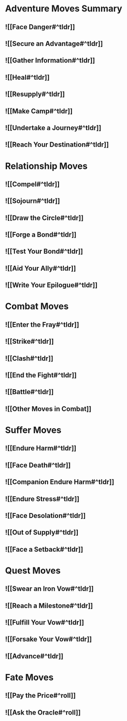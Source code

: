 # Adventure Moves Summary
## ![[Face Danger#^tldr]]
## ![[Secure an Advantage#^tldr]]
## ![[Gather Information#^tldr]]
## ![[Heal#^tldr]]
## ![[Resupply#^tldr]]
## ![[Make Camp#^tldr]]
## ![[Undertake a Journey#^tldr]]
## ![[Reach Your Destination#^tldr]]

# Relationship Moves
## ![[Compel#^tldr]]
## ![[Sojourn#^tldr]]
## ![[Draw the Circle#^tldr]]
## ![[Forge a Bond#^tldr]]
## ![[Test Your Bond#^tldr]]
## ![[Aid Your Ally#^tldr]]
## ![[Write Your Epilogue#^tldr]]
# Combat Moves
## ![[Enter the Fray#^tldr]]
## ![[Strike#^tldr]]
## ![[Clash#^tldr]]
## ![[End the Fight#^tldr]]
## ![[Battle#^tldr]]
## ![[Other Moves in Combat]]
# Suffer Moves
## ![[Endure Harm#^tldr]]
## ![[Face Death#^tldr]]
## ![[Companion Endure Harm#^tldr]]
## ![[Endure Stress#^tldr]]
## ![[Face Desolation#^tldr]]
## ![[Out of Supply#^tldr]]
## ![[Face a Setback#^tldr]]
# Quest Moves
## ![[Swear an Iron Vow#^tldr]]
## ![[Reach a Milestone#^tldr]]
## ![[Fulfill Your Vow#^tldr]]
## ![[Forsake Your Vow#^tldr]]
## ![[Advance#^tldr]]
# Fate Moves
## ![[Pay the Price#^roll]]
## ![[Ask the Oracle#^roll]]